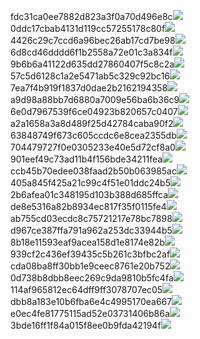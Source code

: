 fdc31ca0ee7882d823a3f0a70d496e8c<img  src="https://img.alicdn.com/bao/uploaded/i3/2639837995/TB2me9npIj_B1NjSZFHXXaDWpXa_!!2639837995.jpg_160x160.jpg">
0ddc17cbab4131d119cc57255178c80f<img  src="https://img.alicdn.com/bao/uploaded/i1/2639837995/O1CN0128vl0KHRyAexEmp_!!2639837995.jpg_160x160.jpg">
4426c29c7ccd6a96bec26ab17cd7be98<img  src="https://img.alicdn.com/bao/uploaded/i4/2639837995/O1CN0128vl03pVszyGMqJ_!!2639837995.jpg_160x160.jpg">
6d8cd46dddd6f1b2558a72e01c3a834f<img  src="https://img.alicdn.com/bao/uploaded/i2/2639837995/O1CN0128vl0Ih2dy6u3Fm_!!2639837995.jpg_160x160.jpg">
9b6b6a41122d635dd27860407f5c8c2a<img  src="https://img.alicdn.com/bao/uploaded/i4/2639837995/O1CN0128vl0WN9kjPa3ZD_!!2639837995.jpg_160x160.jpg">
57c5d6128c1a2e5471ab5c329c92bc16<img  src="https://img.alicdn.com/bao/uploaded/i3/2639837995/O1CN0128vl0EHQKbxN3lK_!!2639837995.jpg_160x160.jpg">
7ea7f4b919f1837d0dae2b2162194358<img  src="https://img.alicdn.com/bao/uploaded/i2/2639837995/O1CN0128vl0QpJsAxAuM2_!!2639837995.jpg_160x160.jpg">
a9d98a88bb7d6880a7009e56ba6b36c9<img  src="https://img.alicdn.com/bao/uploaded/i2/2639837995/TB2mEA3prZnBKNjSZFGXXbt3FXa_!!2639837995.jpg_160x160.jpg">
6e0d7967539f6ce04923b820657c0407<img  src="https://img.alicdn.com/bao/uploaded/i4/2639837995/O1CN0128vl0PRwlhNmqng_!!2639837995.jpg_160x160.jpg">
a2a1658a3a8d489f25d42784caba90f2<img  src="https://img.alicdn.com/bao/uploaded/i4/2639837995/O1CN0128vl0FocLMl3t6j_!!2639837995.jpg_160x160.jpg">
63848749f673c605ccdc6e8cea2355db<img  src="https://img.alicdn.com/bao/uploaded/i1/2639837995/O1CN0128vl0Y8l0ANbkeI_!!2639837995.jpg_160x160.jpg">
704479727f0e0305233e40e5d72cf8a0<img  src="https://img.alicdn.com/bao/uploaded/i2/2639837995/O1CN0128vl0XdJSdMeYER_!!2639837995.jpg_160x160.jpg">
901eef49c73ad11b4f156bde34211fea<img  src="https://img.alicdn.com/imgextra/i2/2639837995/O1CN0128vl0m9alxGzdsg_!!2639837995.jpg">
ccb45b70edee038faad2b50b063985ac<img  src="https://img.alicdn.com/imgextra/i4/2639837995/O1CN0128vl0osQGxg7t0S_!!2639837995.jpg">
405a845f425a21c99c4f51e01ddc24b5<img  src="https://img.alicdn.com/imgextra/i2/2639837995/O1CN0128vl0oE97qaeeWG_!!2639837995.jpg">
2b6afea01c348195d103b388d685ffca<img  src="https://img.alicdn.com/imgextra/i1/2639837995/O1CN0128vl0oE7RuiKJWf_!!2639837995.jpg">
de8e5316a82b8934ec817f35f0115fe4<img  src="https://img.alicdn.com/imgextra/i4/2639837995/O1CN0128vl0oE7iWVRzTk_!!2639837995.jpg">
ab755cd03ecdc8c75721217e78bc7898<img  src="https://img.alicdn.com/imgextra/i2/2639837995/O1CN0128vl0ngWOud9WEA_!!2639837995.jpg">
d967ce387ffa791a962a253dc33944b5<img  src="https://img.alicdn.com/imgextra/i2/2639837995/O1CN0128vl0m9alxHmimi_!!2639837995.jpg">
8b18e11593eaf9acea158d1e8174e82b<img  src="https://img.alicdn.com/imgextra/i4/2639837995/O1CN0128vl0hPvBX4VlVa_!!2639837995.jpg">
939cf2c436ef39435c5b261c3bfbc2af<img  src="https://img.alicdn.com/imgextra/i2/2639837995/O1CN0128vl0naTBHmBujt_!!2639837995.jpg">
cda08ba8ff30bb1e9ceec8761e20b752<img  src="https://img.alicdn.com/imgextra/i4/2639837995/O1CN0128vl0oEZW1Q2gpR_!!2639837995.jpg">
0d738b8dbb8eec269c9da9810b5fc4fa<img  src="https://img.alicdn.com/imgextra/i2/2639837995/O1CN0128vl0m9cRuzgxPP_!!2639837995.jpg">
114af965812ec64dff9ff3078707ec05<img  src="https://img.alicdn.com/imgextra/i2/2639837995/O1CN0128vl0mZmHoJXSzc_!!2639837995.jpg">
dbb8a183e10b6fba6e4c4995170ea667<img  src="https://img.alicdn.com/imgextra/i3/2639837995/O1CN0128vl0mZmDdnkeaD_!!2639837995.jpg">
e0ec4fe81775115ad52e03731406b86a<img  src="https://img.alicdn.com/imgextra/i4/2639837995/O1CN0128vl0m9aRBLYvqJ_!!2639837995.jpg">
3bde16ff1f84a015f8ee0b9fda42194f<img  src="https://img.alicdn.com/imgextra/i1/2639837995/O1CN0128vl0oSW4x9KrI6_!!2639837995.jpg">
